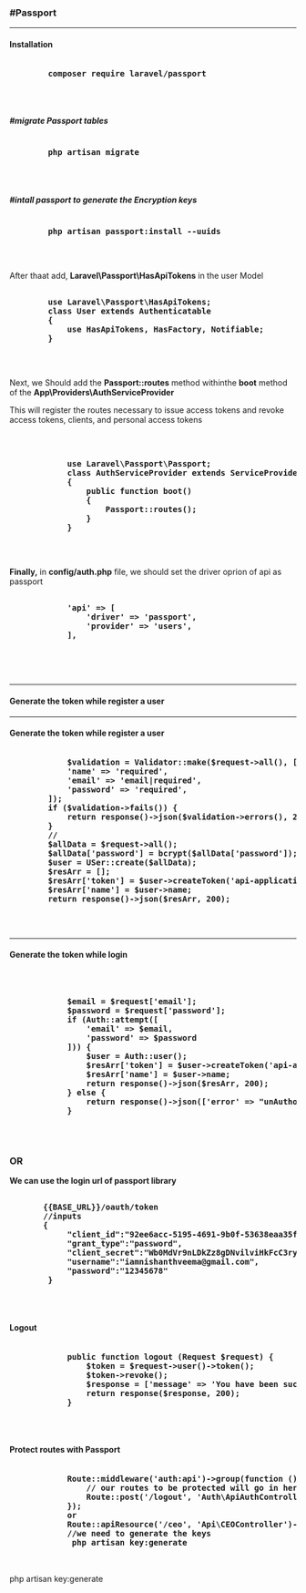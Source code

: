 <h3>#Passport</h3>
    <hr>
    <h4>Installation</h4>
    <pre><b>
        composer require laravel/passport
    </b></pre>
    <br>
    <h5>#migrate Passport tables</h5>
    <pre><b>
        php artisan migrate
    </b></pre>
    <br>
    <h5>#intall passport to generate the Encryption keys</h5>
    <pre><b>
        php artisan passport:install --uuids
    </b></pre>
    <br>
    <p>After thaat add, <b>Laravel\Passport\HasApiTokens</b> in the user Model</p>
    <pre><b>
        use Laravel\Passport\HasApiTokens;
        class User extends Authenticatable
        {
            use HasApiTokens, HasFactory, Notifiable;
        }
    </b></pre>
    <br>
    <p>Next, we Should add the <b>Passport::routes</b> method withinthe <b>boot</b> method
        of the <b>App\Providers\AuthServiceProvider</b></p>
    <p>This will register the routes necessary to issue access tokens and revoke access tokens, clients, and personal
        access tokens</p>
    <br>
    <pre><b>
            use Laravel\Passport\Passport;
            class AuthServiceProvider extends ServiceProvider
            {
                public function boot()
                {
                    Passport::routes();
                }
            }
        </b></pre>
    <br>
    <p><b>Finally,</b> in <b>config/auth.php</b> file, we should set the driver oprion of api as passport</p>
    <pre><b>
            'api' => [
                'driver' => 'passport',
                'provider' => 'users',
            ],
    </b></pre>
   <br/>
    <br/>
     <hr/>
    <h4>Generate the token while register a user</h4>
     <hr/>
    <h4>Generate the token while register a user</h4>
    <pre><b>
            $validation = Validator::make($request->all(), [
            'name' => 'required',
            'email' => 'email|required',
            'password' => 'required',
        ]);
        if ($validation->fails()) {
            return response()->json($validation->errors(), 202);//pass the errror as json format
        }
        //
        $allData = $request->all();
        $allData['password'] = bcrypt($allData['password']);
        $user = USer::create($allData);
        $resArr = [];
        $resArr['token'] = $user->createToken('api-application')->accessToken; //generate the access token
        $resArr['name'] = $user->name;
        return response()->json($resArr, 200);
        </b></pre>
    <br>
    <hr>
    <h4>Generate the token while login</h4>
    <br>
    <pre><b>
            $email = $request['email'];
            $password = $request['password'];
            if (Auth::attempt([
                'email' => $email,
                'password' => $password
            ])) {
                $user = Auth::user();
                $resArr['token'] = $user->createToken('api-application')->accessToken;
                $resArr['name'] = $user->name;
                return response()->json($resArr, 200);
            } else {
                return response()->json(['error' => "unAuthorised Access"], 203);
            }
        </b></pre>
    <br>
    <h3>OR</h3>
    <p><b>We can use the login url of passport library</b></p>
    <pre><b>
       {{BASE_URL}}/oauth/token    
       //inputs
       {
            "client_id":"92ee6acc-5195-4691-9b0f-53638eaa35ff",
            "grant_type":"password",
            "client_secret":"Wb0MdVr9nLDkZz8gDNvilviHkFcC3ryg7gLWamuI",
            "username":"iamnishanthveema@gmail.com",
            "password":"12345678"
        }
        </b></pre>
        <br>
    <h4>Logout</h4>
    <pre><b>
            public function logout (Request $request) {
                $token = $request->user()->token();
                $token->revoke();
                $response = ['message' => 'You have been successfully logged out!'];
                return response($response, 200);
            }
        </b></pre>
        <br />
         <h4>Protect routes with Passport</h4>
    <pre><b>
            Route::middleware('auth:api')->group(function () {
                // our routes to be protected will go in here
                Route::post('/logout', 'Auth\ApiAuthController@logout')->name('logout.api');
            });
            or
            Route::apiResource('/ceo', 'Api\CEOController')->middleware('auth:api');
            //we need to generate the keys
             php artisan key:generate
        </b></pre>
        <br>
        php artisan key:generate
           
        
